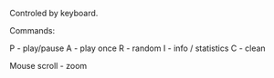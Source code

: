 Controled by keyboard.

Commands:

P - play/pause
A - play once
R - random
I - info / statistics
C - clean

Mouse scroll - zoom
